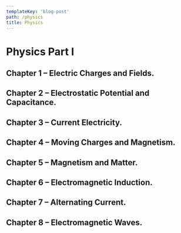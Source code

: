 ```yaml
---
templateKey: 'blog-post'
path: /physics
title: Physics
---
```

# Physics Part I

## Chapter 1 – Electric Charges and Fields.
## Chapter 2 – Electrostatic Potential and Capacitance.
## Chapter 3 – Current Electricity.
## Chapter 4 – Moving Charges and Magnetism.
## Chapter 5 – Magnetism and Matter.
## Chapter 6 – Electromagnetic Induction.
## Chapter 7 – Alternating Current.
## Chapter 8 – Electromagnetic Waves.
